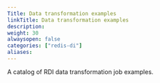 ```yaml
---
Title: Data transformation examples
linkTitle: Data transformation examples
description:
weight: 30
alwaysopen: false
categories: ["redis-di"]
aliases: 
---
```

A catalog of RDI data transformation job examples.
